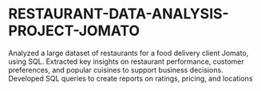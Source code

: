 # RESTAURANT-DATA-ANALYSIS-PROJECT-JOMATO
Analyzed a large dataset of restaurants for a food delivery client  Jomato, using SQL. Extracted key insights on restaurant performance,  customer preferences, and popular cuisines to support business  decisions. Developed SQL queries to create reports on ratings, pricing,  and locations
